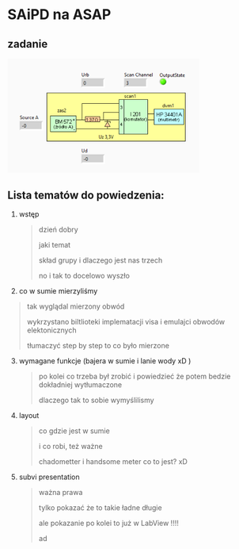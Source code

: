 # SAiPD na ASAP

## zadanie

<img src="assets/image-20210614215801520.png" alt="image-20210614215801520" style="zoom:80%;" /> 

## Lista tematów do powiedzenia:

1. wstęp

   >  dzień dobry
   >
   > jaki temat 
   >
   > skład grupy i dlaczego jest nas trzech
   >
   > no i tak to docelowo wyszło
   
2.  co w sumie mierzyliśmy
   > tak wyglądal mierzony obwód
   >
   > wykrzystano biltlioteki implematacji visa
   >  i emulajci obwodów elektonicznych
   >
   > tłumaczyć step by step to co było mierzone
   
3. wymagane funkcje (bajera w sumie i lanie wody xD )

   > po kolei co trzeba był zrobić i powiedzieć że potem bedzie dokładniej wytłumaczone
   >
   > dlaczego tak to sobie wymyślilismy

4. layout

   > co gdzie jest w sumie
   >
   > i co robi, też ważne
   >
   > chadometter i handsome meter co to jest? xD

5. subvi presentation

   > ważna prawa
   >
   > tylko pokazać że to takie ładne długie
   >
   > ale pokazanie po kolei to już w LabView !!!!
   >
   > ad